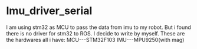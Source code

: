 # Imu_driver_serial

I am using stm32 as MCU to pass the data from imu to my robot.
But i found there is no driver for stm32 to ROS. I decide to write by myself.
These are the hardwares all i have:
MCU---STM32F103
IMU---MPU9250(with mag)
